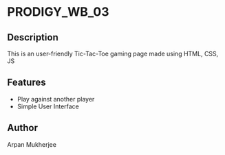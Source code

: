 # PRODIGY_WB_03

## Description
This is an user-friendly Tic-Tac-Toe gaming page made using HTML, CSS, JS

## Features
- Play against another player
- Simple User Interface

## Author
Arpan Mukherjee
